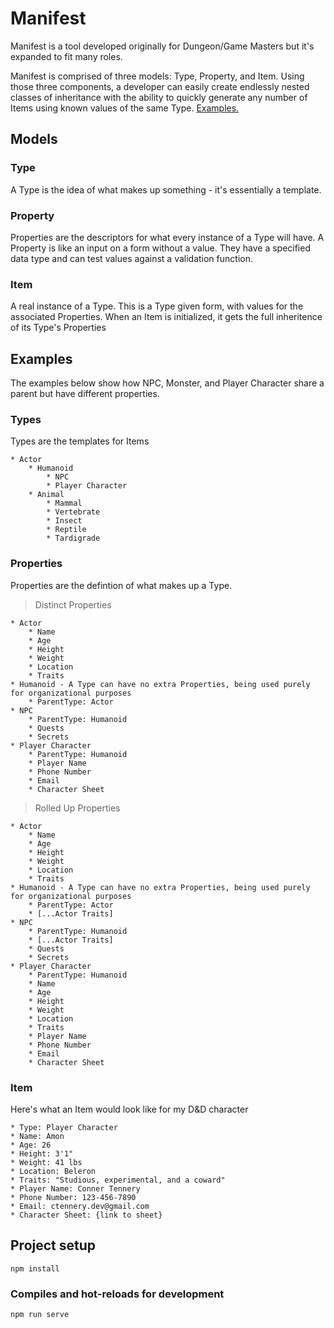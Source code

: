 # Manifest

Manifest is a tool developed originally for Dungeon/Game Masters but it's expanded to fit many roles.

Manifest is comprised of three models: Type, Property, and Item.
Using those three components, a developer can easily create endlessly nested classes of inheritance with the ability to quickly generate any number of Items using known values of the same Type.
[Examples.](##Examples)

## Models

### Type

A Type is the idea of what makes up something - it's essentially a template.

### Property

Properties are the descriptors for what every instance of a Type will have. A Property is like an input on a form without a value. They have a specified data type and can test values against a validation function.

### Item

A real instance of a Type. This is a Type given form, with values for the associated Properties. When an Item is initialized, it gets the full inheritence of its Type's Properties

## Examples

The examples below show how NPC, Monster, and Player Character share a parent but have different properties.

### Types
Types are the templates for Items
```
* Actor
	* Humanoid
		* NPC
		* Player Character
	* Animal
		* Mammal
		* Vertebrate
		* Insect
		* Reptile
		* Tardigrade
```

### Properties
Properties are the defintion of what makes up a Type.
> Distinct Properties

```
* Actor
	* Name
	* Age
	* Height
	* Weight
	* Location
	* Traits
* Humanoid - A Type can have no extra Properties, being used purely for organizational purposes
	* ParentType: Actor
* NPC
	* ParentType: Humanoid
	* Quests
	* Secrets
* Player Character
	* ParentType: Humanoid
	* Player Name
	* Phone Number
	* Email
	* Character Sheet
```

> Rolled Up Properties

```
* Actor
	* Name
	* Age
	* Height
	* Weight
	* Location
	* Traits
* Humanoid - A Type can have no extra Properties, being used purely for organizational purposes
	* ParentType: Actor
	* [...Actor Traits]
* NPC
	* ParentType: Humanoid
	* [...Actor Traits]
	* Quests
	* Secrets
* Player Character
	* ParentType: Humanoid
	* Name
	* Age
	* Height
	* Weight
	* Location
	* Traits
	* Player Name
	* Phone Number
	* Email
	* Character Sheet
```

### Item
Here's what an Item would look like for my D&D character
```
* Type: Player Character
* Name: Amon
* Age: 26
* Height: 3'1"
* Weight: 41 lbs
* Location: Beleron
* Traits: "Studious, experimental, and a coward"
* Player Name: Conner Tennery
* Phone Number: 123-456-7890
* Email: ctennery.dev@gmail.com
* Character Sheet: {link to sheet}
```


## Project setup

```
npm install
```

### Compiles and hot-reloads for development

```
npm run serve
```
